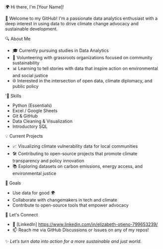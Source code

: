 🌍 Hi there, I'm [Your Name]!

👋 Welcome to my GitHub! I'm a passionate data analytics enthusiast with a deep interest in using data to drive climate change advocacy and sustainable development.

 🔍 About Me
- 🎓 Currently pursuing studies in Data Analytics
- 🌱 Volunteering with grassroots organizations focused on community sustainability
- 📊 Learning to tell stories with data that inspire action on environmental and social justice
- 🌐 Interested in the intersection of open data, climate diplomacy, and public policy

'🔧 Skills
- Python (Essentials)
- Excel / Google Sheets
- Git & GitHub
- Data Cleaning & Visualization
- Introductory SQL

 💡 Current Projects
- 📈 Visualizing climate vulnerability data for local communities
- 🛠️ Contributing to open-source projects that promote climate transparency and policy innovation
- 📚 Exploring datasets on carbon emissions, energy access, and environmental justice

🌱 Goals
- Use data for good 🌍
- Collaborate with changemakers in tech and climate
- Contribute to open-source tools that empower advocacy

 🤝 Let's Connect
- 💼 [LinkedIn] https://www.linkedin.com/in/elizabeth-otieno-799653239/
- 📫 Reach me via GitHub Discussions or Issues on any of my repos!

✨ *Let’s turn data into action for a more sustainable and just world.*  

<!---
Liz-dev-coder/Liz-dev-coder is a ✨ special ✨ repository because its `README.md` (this file) appears on your GitHub profile.
You can click the Preview link to take a look at your changes.
--->
